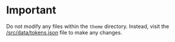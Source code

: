 # Important

Do not modify any files within the `theme` directory. Instead, visit the [/src/data/tokens.json](/src/data/tokens.json) file to make any changes.